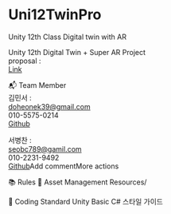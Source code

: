 # Uni12TwinPro
Unity 12th Class Digital twin with AR

Unity 12th Digital Twin + Super AR Project </br>
proposal : </br>
[Link](https://docs.google.com/document/d/1q-yfEWxFN_Vtc44J0KoeHgk5b2rpLNxIBvNMYbVOUGg/edit?pli=1&tab=t.0#heading=h.i7qial23t7af)

📬 Team Member</br>
김민서 :  </br>
doheonek39@gmail.com</br>
010-5575-0214 </br>
[Github](https://github.com/minsuhkim)

서병찬 :  </br>
seobc789@gamil.com </br>
010-2231-9492 </br>
[Github](https://github.com/git-SeobC)Add commentMore actions

📚 Rules
📁 Asset Management
Resources/

🧾 Coding Standard
Unity Basic C# 스타일 가이드
